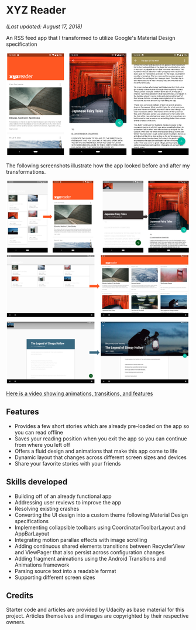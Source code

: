 # XYZ Reader
_(Last updated: August 17, 2018)_

An RSS feed app that I transformed to utilize Google's Material Design specification

![Phone-After](/website/images/screenshot_xyz-phone-portrait-collection.png)

The following screenshots illustrate how the app looked before and after my transformations.

![Phone](/website/images/screenshot_xyz-phone-portrait-prepost-collection.png)
![Tablet](/website/images/screenshot_xyz-tablet-landscape-prepost-collection.png)

[Here is a video showing animations, transitions, and features](/website/images/video_xyz_animations-phone_compressed.mp4)

## Features

- Provides a few short stories which are already pre-loaded on the app so you can read offline
- Saves your reading position when you exit the app so you can continue from where you left off
- Offers a fluid design and animations that make this app come to life
- Dynamic layout that changes across different screen sizes and devices
- Share your favorite stories with your friends

## Skills developed

- Building off of an already functional app
- Addressing user reviews to improve the app
- Resolving existing crashes
- Converting the UI design into a custom theme following Material Design specifications
- Implementing collapsible toolbars using CoordinatorToolbarLayout and AppBarLayout 
- Integrating motion parallax effects with image scrolling
- Adding continuous shared elements transitions between RecyclerView and ViewPager that also persist across configuration changes
- Adding fragment animations using the Android Transitions and Animations framework
- Parsing source text into a readable format
- Supporting different screen sizes

## Credits

Starter code and articles are provided by Udacity as base material for this project. Articles themselves and images are copyrighted by their respective owners.

